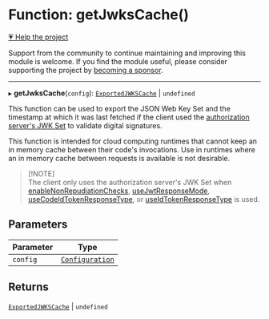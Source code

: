 # Function: getJwksCache()

[💗 Help the project](https://github.com/sponsors/panva)

Support from the community to continue maintaining and improving this module is welcome. If you find the module useful, please consider supporting the project by [becoming a sponsor](https://github.com/sponsors/panva).

***

▸ **getJwksCache**(`config`): [`ExportedJWKSCache`](../interfaces/ExportedJWKSCache.md) \| `undefined`

This function can be used to export the JSON Web Key Set and the timestamp at
which it was last fetched if the client used the
[authorization server's JWK Set](../interfaces/ServerMetadata.md#jwks_uri) to validate
digital signatures.

This function is intended for cloud computing runtimes that cannot keep an in
memory cache between their code's invocations. Use in runtimes where an in
memory cache between requests is available is not desirable.

> [!NOTE]\
> The client only uses the authorization server's JWK Set when
> [enableNonRepudiationChecks](enableNonRepudiationChecks.md), [useJwtResponseMode](useJwtResponseMode.md),
> [useCodeIdTokenResponseType](useCodeIdTokenResponseType.md), or [useIdTokenResponseType](useIdTokenResponseType.md) is used.

## Parameters

| Parameter | Type |
| ------ | ------ |
| `config` | [`Configuration`](../classes/Configuration.md) |

## Returns

[`ExportedJWKSCache`](../interfaces/ExportedJWKSCache.md) \| `undefined`
